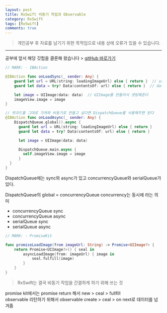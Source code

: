 ```yaml
---
layout: post
title: RxSwift 비동기 작업과 Observable
category: RxSwift
tags: [RxSwift]
comments: true
---
```


> 개인공부 후 자료를 남기기 위한 목적임으로 내용 상에 오류가 있을 수 있습니다.    

<hr>

공부에 앞서 해당 깃헙을 클론해 왔습니다 > [gitHub 바로가기](https://github.com/iamchiwon/RxSwift_In_4_Hours)


```swift
// MARK: - IBAction

@IBAction func onLoadSync(_ sender: Any) {
    guard let url = URL(string: loadingImageUrl) else { return }  // url과
    guard let data = try? Data(contentsOf: url) else { return }  // data를 가져와

    let image = UIImage(data: data)  // UIImage를 만들어서 셋팅해준다
    imageView.image = image
}

// 위코드를 그대로 가져와 비동기로 만들고 싶다면 DispatchQueue를 사용해주면 된다
@IBAction func onLoadAsync(_ sender: Any) {
    DispatchQueue.global().async {
      guard let url = URL(string: loadingImageUrl) else { return }
      guard let data = try? Data(contentsOf: url) else { return }

      let image = UIImage(data: data)

      DispatchQueue.main.async {
        self.imageView.image = image
      }
  }
}
```

DispatchQueue에는 sync와 async가 있고 concurrencyQueue와 serialQueue가 있다.

DispatchQueue의 global = concurrencyQueue
concurrency는 동시에 라는 의미

- concurrencyQueue sync
- concurrencyQueue async
- serialQueue sync
- serialQueue async



```swift
// MARK: - PromiseKit

func promiseLoadImage(from imageUrl: String) -> Promise<UIImage?> {
    return Promise<UIImage?>() { seal in
        asyncLoadImage(from: imageUrl) { image in
            seal.fulfill(image)
        }
    }
}
```

> RxSwift는 결국 비동기 작업을 간결하게 하기 위해 쓰는 것


promise kit에서는 promise return 해서 new > ceal > fullfill<br>
observable 리턴하기 위해서 observable create > ceal > on next로 데이터를 넘겨줌
